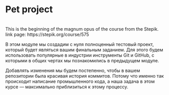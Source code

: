 <h1>Pet project</h1>
</br>
This is the beginning of the magnum opus of the course from the Stepik.
link page: https://stepik.org/course/575

В этом модуле мы создадим с нуля полноценный тестовый проект, который будет являться вашим финальным заданием. Для этого будем использовать популярные в индустрии инструменты Git и GitHub, с которыми в общих чертах мы познакомились в предыдущем модуле. 

Добавлять изменения мы будем постепенно, чтобы в вашем репозитории была красивая история коммитов. Потому что именно так происходит написание промышленного кода, а наша задача в этом курсе — максимально приблизиться к этому процессу. 
